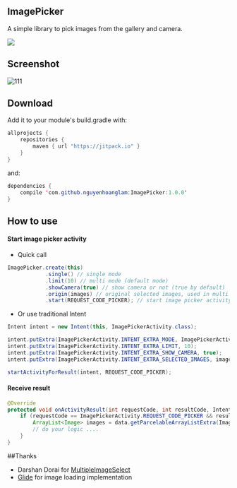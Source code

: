 ## ImagePicker
A simple library to pick images from the gallery and camera.

[![](https://jitpack.io/v/nguyenhoanglam/ImagePicker.svg)](https://www.jitpack.io/#nguyenhoanglam/ImagePicker)

## Screenshot
![111](https://cloud.githubusercontent.com/assets/4979755/17454014/c6b48a5e-5bb2-11e6-9dde-9b8321a569d5.png)

## Download
Add it to your module's build.gradle with:
```java
allprojects {
    repositories {
        maven { url "https://jitpack.io" }
    }
}
```

and:
```java
dependencies {
    compile 'com.github.nguyenhoanglam:ImagePicker:1.0.0'
}
```

## How to use
#### Start image picker activity
- Quick call
```java
ImagePicker.create(this)
            .single() // single mode
            .limit(10) // multi mode (default mode)
            .showCamera(true) // show camera or not (true by default)
            .origin(images) // original selected images, used in multi mode
            .start(REQUEST_CODE_PICKER); // start image picker activity with request code
```                
- Or use traditional Intent
```java
Intent intent = new Intent(this, ImagePickerActivity.class);

intent.putExtra(ImagePickerActivity.INTENT_EXTRA_MODE, ImagePickerActivity.MODE_MULTIPLE);
intent.putExtra(ImagePickerActivity.INTENT_EXTRA_LIMIT, 10);
intent.putExtra(ImagePickerActivity.INTENT_EXTRA_SHOW_CAMERA, true);
intent.putExtra(ImagePickerActivity.INTENT_EXTRA_SELECTED_IMAGES, images);

startActivityForResult(intent, REQUEST_CODE_PICKER);
```        
#### Receive result

```java
@Override
protected void onActivityResult(int requestCode, int resultCode, Intent data) {
    if (requestCode == ImagePickerActivity.REQUEST_CODE_PICKER && resultCode == RESULT_OK && data != null) {
        ArrayList<Image> images = data.getParcelableArrayListExtra(ImagePickerActivity.INTENT_EXTRA_SELECTED_IMAGES);
        // do your logic ....
    }
}
```
##Thanks
- Darshan Dorai for [MultipleImageSelect](https://github.com/darsh2/MultipleImageSelect) 
- [Glide](https://github.com/bumptech/glide) for image loading implementation

